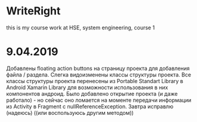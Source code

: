 # WriteRight
this is my course work at HSE, system engineering, course 1

# 9.04.2019
Добавлены floating action buttons на страницу проекта для добавления файла / раздела. Слегка видоизменены классы структуры проекта. Все классы структуры проекта перенесены из Portable Standart Library в Android Xamarin Library для возможности использования в них компонентов андроид. Было добавлено открытие проекта (и даже работало) - но сейчас оно ломается на моменте передачи информации из Activity в Fragment с nullReferenceException. Завтра исправлю (надеюсь) ((или воспользуюсь другим методом))
